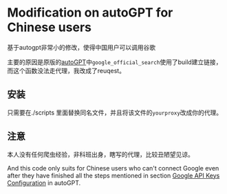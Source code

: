 # Modification on autoGPT for Chinese users
基于autogpt非常小的修改，使得中国用户可以调用谷歌

主要的原因是原版的[autoGPT](https://github.com/Torantulino/Auto-GPT)中`google_official_search`使用了build建立链接，而这个函数没法走代理，我改成了reuqest。

## 安装

只需要在./scripts 里面替换同名文件，并且将该文件的`yourproxy`改成你的代理。

## 注意

本人没有任何爬虫经验，非科班出身，瞎写的代理，比较丑陋望见谅。

And this code only suits for Chinese users who can't connect Google even after they have finished all the steps mentioned in section [Google API Keys Configuration](https://github.com/Torantulino/Auto-GPT) in autoGPT.
